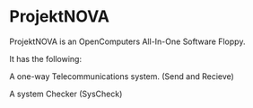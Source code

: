 # ProjektNOVA
ProjektNOVA is an OpenComputers All-In-One Software Floppy.

It has the following:

  
A one-way Telecommunications system. (Send and Recieve)
  
A system Checker (SysCheck)
